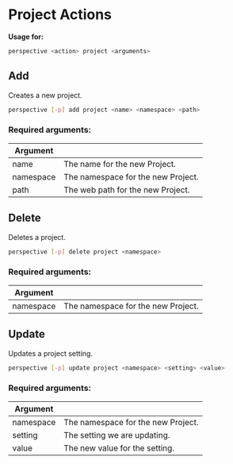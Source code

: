 # Project Actions
**Usage for:**

```bash
perspective <action> project <arguments>
```

## Add

Creates a new project.

```bash
perspective [-p] add project <name> <namespace> <path>
```
### Required arguments:
| Argument  |                                    |
| --------- | ---------------------------------- |
| name      | The name for the new Project.      |
| namespace | The namespace for the new Project. |
| path      | The web path for the new Project.  |

## Delete

Deletes a project.

```bash
perspective [-p] delete project <namespace>
```

### Required arguments:
| Argument  |                                    |
| --------- | ---------------------------------- |
| namespace | The namespace for the new Project. |

## Update

Updates a project setting.

```bash
perspective [-p] update project <namespace> <setting> <value>
```

### Required arguments:
| Argument  |                                    |
| --------- | ---------------------------------- |
| namespace | The namespace for the new Project. |
| setting   | The setting we are updating.       |
| value     | The new value for the setting.     |
